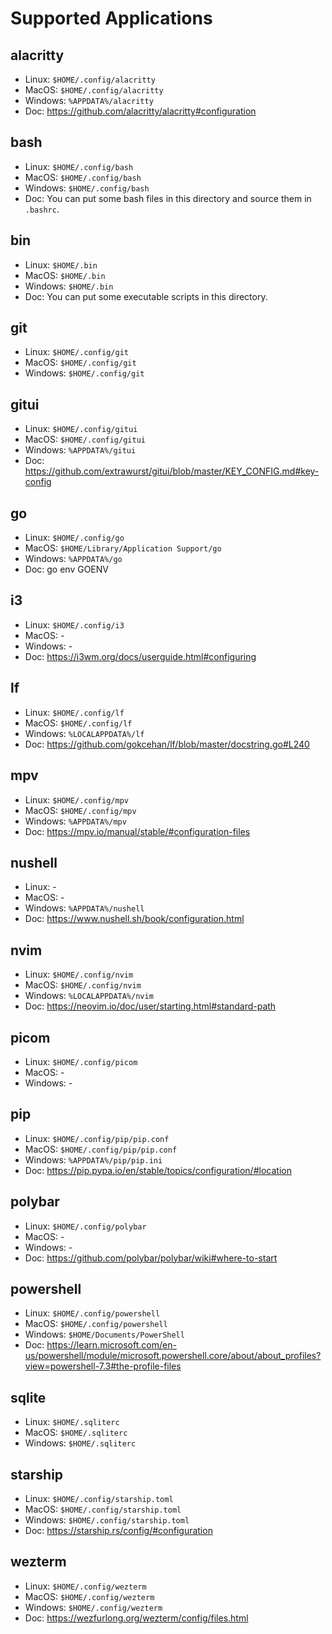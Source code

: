 # Supported Applications

## alacritty

- Linux: `$HOME/.config/alacritty`
- MacOS: `$HOME/.config/alacritty`
- Windows: `%APPDATA%/alacritty`
- Doc: https://github.com/alacritty/alacritty#configuration

## bash

- Linux: `$HOME/.config/bash`
- MacOS: `$HOME/.config/bash`
- Windows: `$HOME/.config/bash`
- Doc: You can put some bash files in this directory and source them in `.bashrc`.

## bin

- Linux: `$HOME/.bin`
- MacOS: `$HOME/.bin`
- Windows: `$HOME/.bin`
- Doc: You can put some executable scripts in this directory.

## git

- Linux: `$HOME/.config/git`
- MacOS: `$HOME/.config/git`
- Windows: `$HOME/.config/git`

## gitui

- Linux: `$HOME/.config/gitui`
- MacOS: `$HOME/.config/gitui`
- Windows: `%APPDATA%/gitui`
- Doc: https://github.com/extrawurst/gitui/blob/master/KEY_CONFIG.md#key-config

## go

- Linux: `$HOME/.config/go`
- MacOS: `$HOME/Library/Application Support/go`
- Windows: `%APPDATA%/go`
- Doc: go env GOENV

## i3

- Linux: `$HOME/.config/i3`
- MacOS: -
- Windows: -
- Doc: https://i3wm.org/docs/userguide.html#configuring

## lf

- Linux: `$HOME/.config/lf`
- MacOS: `$HOME/.config/lf`
- Windows: `%LOCALAPPDATA%/lf`
- Doc: https://github.com/gokcehan/lf/blob/master/docstring.go#L240

## mpv

- Linux: `$HOME/.config/mpv`
- MacOS: `$HOME/.config/mpv`
- Windows: `%APPDATA%/mpv`
- Doc: https://mpv.io/manual/stable/#configuration-files

## nushell

- Linux: -
- MacOS: -
- Windows: `%APPDATA%/nushell`
- Doc: https://www.nushell.sh/book/configuration.html

## nvim

- Linux: `$HOME/.config/nvim`
- MacOS: `$HOME/.config/nvim`
- Windows: `%LOCALAPPDATA%/nvim`
- Doc: https://neovim.io/doc/user/starting.html#standard-path

## picom

- Linux: `$HOME/.config/picom`
- MacOS: -
- Windows: -

## pip

- Linux: `$HOME/.config/pip/pip.conf`
- MacOS: `$HOME/.config/pip/pip.conf`
- Windows: `%APPDATA%/pip/pip.ini`
- Doc: https://pip.pypa.io/en/stable/topics/configuration/#location

## polybar

- Linux: `$HOME/.config/polybar`
- MacOS: -
- Windows: -
- Doc: https://github.com/polybar/polybar/wiki#where-to-start

## powershell

- Linux: `$HOME/.config/powershell`
- MacOS: `$HOME/.config/powershell`
- Windows: `$HOME/Documents/PowerShell`
- Doc: https://learn.microsoft.com/en-us/powershell/module/microsoft.powershell.core/about/about_profiles?view=powershell-7.3#the-profile-files

## sqlite

- Linux: `$HOME/.sqliterc`
- MacOS: `$HOME/.sqliterc`
- Windows: `$HOME/.sqliterc`

## starship

- Linux: `$HOME/.config/starship.toml`
- MacOS: `$HOME/.config/starship.toml`
- Windows: `$HOME/.config/starship.toml`
- Doc: https://starship.rs/config/#configuration

## wezterm

- Linux: `$HOME/.config/wezterm`
- MacOS: `$HOME/.config/wezterm`
- Windows: `$HOME/.config/wezterm`
- Doc: https://wezfurlong.org/wezterm/config/files.html

